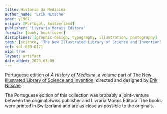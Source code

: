 ```yaml
---
title: História da Medicina
author_name: 'Erik Nitsche'
year: y1967
origin: [Portugal, Switzerland]
publisher: 'Livraria Morais Editora'
formats: [book, book-cover]
disciplines: [graphic-design, typography, illustration, photography]
tags: [science, 'The New Illustrated Library of Science and Invention' ]
ref: sol-030-0171
wip: true
layout: artifact
date_added: 2023-03-09
---
```

Portuguese edition of *A History of Medicine*, a volume part of <a class="text-cat-link tag" href="/tags/The New Illustrated Library of Science and Invention/">The New Illustrated Library of Science and Invention</a>, directed and designed by <a class="text-cat-link author" href="/authors/Erik Nitsche/">Erik Nitsche</a>.

<p>
The Portuguese edition of this collection was probably a joint-venture between the original Swiss publisher and Livraria Morais Editora. The books were printed in Switzerland and are as close as possible to the originals.
</p>
